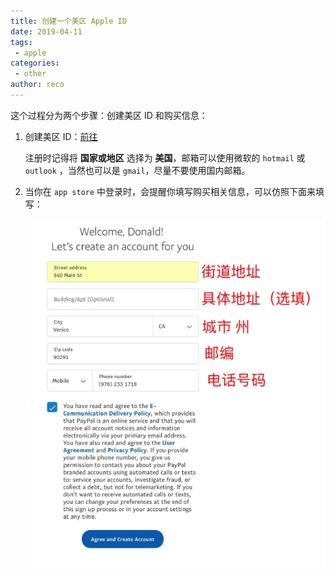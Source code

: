 ```yaml
---
title: 创建一个美区 Apple ID  
date: 2019-04-11
tags:
 - apple        
categories: 
 - other
author: reco
---
```


这个过程分为两个步骤：创建美区 ID 和购买信息：

1. 创建美区 ID：[前往](https://appleid.apple.com/account#!&page=create)

    注册时记得将 **国家或地区** 选择为 **美国**，邮箱可以使用微软的 `hotmail` 或 `outlook` ，当然也可以是 `gmail`，尽量不要使用国内邮箱。

2. 当你在 `app store` 中登录时，会提醒你填写购买相关信息，可以仿照下面来填写：

    ![payinfo.png](../../images/payinfo.png)